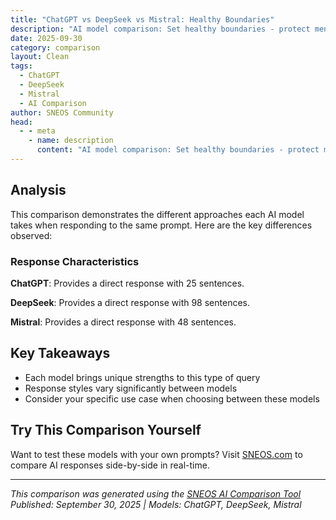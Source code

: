 ```yaml
---
title: "ChatGPT vs DeepSeek vs Mistral: Healthy Boundaries"
description: "AI model comparison: Set healthy boundaries - protect mental health in relationships..."
date: 2025-09-30
category: comparison
layout: Clean
tags:
  - ChatGPT
  - DeepSeek
  - Mistral
  - AI Comparison
author: SNEOS Community
head:
  - - meta
    - name: description
      content: "AI model comparison: Set healthy boundaries - protect mental health in relationships..."
---
```


<ChatComparison
  title="ChatGPT vs DeepSeek vs Mistral: Healthy Boundaries"
  prompt="Set healthy boundaries - protect mental health in relationships"
  :responses='{
    "ChatGPT": "Setting healthy boundaries is essential for protecting your mental health in relationships. Here are some practical steps to help you establish and maintain those boundaries:\n\n1. **Understand Your Needs and Limits**  \n   Reflect on what you are comfortable with emotionally, physically, and mentally. Knowing your limits helps you communicate clearly what is acceptable and what is not.\n\n2. **Communicate Clearly and Assertively**  \n   Express your boundaries honestly and respectfully. Use \u201CI\u201D statements, such as \u201CI feel overwhelmed when\u2026\u201D to focus on your feelings rather than blaming others.\n\n3. **Be Consistent**  \n   Consistency reinforces your boundaries. If you let small infractions slide, it can send mixed signals about what is acceptable.\n\n4. **Learn to Say No**  \n   Saying no is a key part of maintaining boundaries. You don\u2019t have to give lengthy explanations; a simple \u201CI\u2019m unable to do that\u201D is sufficient.\n\n5. **Recognize and Respect Others\u2019 Boundaries**  \n   Healthy relationships involve mutual respect. Pay attention to others\u2019 boundaries and show respect for them.\n\n6. **Take Time for Self-Care**  \n   Prioritize activities that nurture your mental health. Taking time for yourself helps you recharge and remain resilient.\n\n7. **Seek Support When Needed**  \n   If you find setting or maintaining boundaries challenging, consider talking to a trusted friend, counselor, or therapist for guidance.\n\n8. **Be Prepared for Resistance**  \n   Setting boundaries may cause discomfort or pushback from others initially. Stay firm and remind yourself that protecting your mental health is important.\n\nRemember, healthy boundaries create a foundation for respect and understanding, fostering stronger, more supportive relationships.",
    "DeepSeek": "Of course. Setting healthy boundaries is not about building walls or being selfish; it\u0027s about defining the line where you end and another person begins. It\u0027s a profound act of self-respect and a crucial skill for protecting your mental health in any relationship\u2014romantic, familial, or platonic.\n\nHere is a comprehensive guide to understanding, establishing, and maintaining healthy boundaries.\n\n### 1. Understand What Boundaries Are (And Are Not)\n\n**Boundaries ARE:**\n*   **Self-Preservation:** They protect your time, energy, emotions, and values.\n*   **Clear Communication:** They let others know what is and isn\u0027t acceptable to you.\n*   **A Two-Way Street:** They involve both expressing your limits and respecting the limits of others.\n*   **Flexible:** They can be adjusted as relationships and circumstances change.\n\n**Boundaries ARE NOT:**\n*   **Ultimatums or Punishment:** They are not tools to control others.\n*   **Selfish:** Caring for your well-being allows you to be a better, more present partner, friend, or family member.\n*   **Rigid Walls:** They are gates, not fortresses, allowing good things in and keeping harmful things out.\n\n---\n\n### 2. Identify Where You Need Boundaries (Common Areas)\n\nReflect on where you feel drained, resentful, or taken for granted.\n\n*   **Physical:** Your personal space, privacy, and touch. (e.g., \u0022I need some quiet time alone when I get home from work.\u0022)\n*   **Emotional:** Your feelings and emotional energy. (e.g., \u0022I am not comfortable being your only source of emotional support for this issue. I think a therapist could help more.\u0022)\n*   **Time:** How you spend your time and avoid over-committing. (e.g., \u0022I can\u0027t take on that extra project this weekend, I need to rest.\u0022)\n*   **Material/Financial:** Your possessions and money. (e.g., \u0022I\u0027m not able to lend money, but I can help you look for resources.\u0022)\n*   **Mental/Intellectual:** Your thoughts, beliefs, and opinions. (e.g., \u0022We can agree to disagree on this topic. I don\u0027t want to debate it further.\u0022)\n*   **Digital:** Your online presence and availability. (e.g., \u0022I don\u0027t answer work emails after 7 PM or on weekends.\u0022)\n\n---\n\n### 3. How to Set a Boundary: A Step-by-Step Framework\n\n**Step 1: Self-Reflection**\nIdentify the specific behavior that is causing you stress. How does it make you feel? What would you prefer to happen instead? Get clear on your \u0022why.\u0022\n\n**Step 2: Choose the Right Time \u0026 Place**\nHave the conversation when you are both calm and not in the middle of a conflict. A private, neutral setting is best.\n\n**Step 3: Use \u0022I\u0022 Statements**\nThis is the most critical skill. \u0022I\u0022 statements express your feelings without blaming the other person, which reduces defensiveness.\n\n*   **Formula:** \u0022I feel **[emotion]** when you **[specific behavior]**. I need **[clear request]**.\u0022\n*   **Example:** Instead of: \u0022You\u0027re always late! You\u0027re so disrespectful!\u0022\n    *   Try: **\u0022I feel anxious and undervalued when we make plans for a specific time and you are consistently 30 minutes late. I need you to be on time, or to text me if you\u0027re running late.\u0022**\n\n**Step 4: Be Clear, Calm, and Concise**\nYou don\u0027t need to over-explain or justify your humanity. State your boundary simply and firmly.\n\n**Step 5: Prepare for Their Response**\nThe other person might be surprised, hurt, or defensive. Stay calm. You can validate their feelings (\u0022I understand this might be surprising to you\u0022) without abandoning your boundary.\n\n**Step 6: Set a Consequence (If Necessary)**\nFor boundaries that are repeatedly violated, you need to state what you will do to protect yourself.\n\n*   **Example:** \u0022If you continue to speak to me disrespectfully, I will end the conversation and leave the room.\u0022\n    *   **Crucially, you MUST be prepared to follow through.** A boundary without a consequence is just a suggestion.\n\n---\n\n### 4. Maintaining Boundaries \u0026 Handling Pushback\n\nThis is often the hardest part.\n\n*   **Consistency is Key:** You will likely have to reinforce the boundary more than once. People are used to the old dynamic.\n*   **Don\u0027t Apologize for Your Needs:** You have a right to them. \u0022I\u0027m sorry, but I need...\u0022 can weaken your message. Try \u0022Thank you for understanding, I need...\u0022\n*   **Recognize Guilt:** Feeling guilty after setting a boundary is normal, especially if you\u0027re not used to it. Acknowledge the guilt, but don\u0027t let it steer your decisions. Remind yourself that you are acting in your own best interest.\n*   **Deal with Common Reactions:**\n    *   **Anger/Defensiveness:** Stay calm. Reiterate your boundary. \u0022I\u0027m not attacking you. I\u0027m telling you what I need to be healthy in this relationship.\u0022\n    *   **Guilt-Tripping:** \u0022I guess I\u0027m just a terrible friend then.\u0022 Don\u0027t take the bait. \u0022That\u0027s not what I\u0027m saying. I value our friendship, which is why I\u0027m being honest about my needs.\u0022\n    *   **Testing/Ignoring:** This is where you must follow through with the consequence you stated.\n\n---\n\n### 5. The Payoff: What Healthy Boundaries Feel Like\n\nWhen you successfully set and maintain boundaries, you will experience:\n\n*   **Reduced Resentment:** You no longer silently stew about things you\u0027re unhappy with.\n*   **Increased Self-Esteem:** You prove to yourself that your needs matter.\n*   **Deeper, More Authentic Connections:** Relationships are built on mutual respect, not obligation or fear.\n*   **Less Anxiety and Burnout:** You protect your energy, preventing emotional exhaustion.\n*   **A Stronger Sense of Self:** You know who you are and what you stand for.\n\n### Final Thought\n\n**Setting boundaries is a skill, not a single event.** You will get better with practice. Start small, be kind to yourself in the process, and remember: protecting your peace is not a negotiation. It is a fundamental requirement for a healthy, happy life and for building relationships that truly nourish you.",
    "Mistral": "Setting healthy boundaries is crucial for protecting your mental health in relationships. Here are some steps to help you establish and maintain healthy boundaries:\n\n1. **Self-Awareness**: Understand your feelings, values, and limits. Knowing what makes you comfortable or uncomfortable is the first step in setting boundaries.\n\n2. **Communicate Clearly**:\n   - **Be Specific**: Clearly communicate what you need, want, or don\u0027t want. Vague hints don\u0027t work.\n   - **Use \u0022I\u0022 Statements**: For example, say \u0022I feel overwhelmed when...\u0022 instead of \u0022You always overwhelm me...\u0022.\n   - **Be Assertive**: Be direct and firm, but also kind and respectful.\n\n3. **Set Emotional Boundaries**:\n   - **Protect Your Feelings**: It\u0027s okay to tell someone that you don\u0027t want to discuss a certain topic because it makes you uncomfortable.\n   - **Avoid Emotional Labor**: Don\u0027t feel obligated to take on someone else\u0027s emotional burden at the expense of your own mental health.\n\n4. **Set Physical Boundaries**:\n   - **Respect Your Comfort Zone**: Don\u0027t feel pressured to engage in physical contact that makes you uncomfortable.\n   - **Communicate Your Needs**: Let others know what you need to feel safe and comfortable.\n\n5. **Set Time Boundaries**:\n   - **Value Your Time**: It\u0027s okay to say no to plans or to leave an event early if you need to recharge.\n   - **Avoid Overcommitting**: Don\u0027t feel obligated to say yes to every request for your time.\n\n6. **Practice Saying No**: It\u0027s important to know that it\u0027s okay to say no. You don\u0027t always have to provide a reason.\n\n7. **Respect Others\u0027 Boundaries**: Healthy relationships are reciprocal. If you expect others to respect your boundaries, you should do the same for them.\n\n8. **Seek Support**: If you\u0027re struggling to set boundaries, consider seeking help from a therapist. They can provide strategies and tools tailored to your specific situation.\n\n9. **Distance Yourself If Necessary**: If someone repeatedly disrespects your boundaries, it might be necessary to create some distance in the relationship for your mental well-being.\n\n10. **Practice Self-Care**: Ensure you\u0027re taking care of your own physical, emotional, and mental needs.\n\n11. **Be Consistent**: Boundaries are not a one-time thing. You need to consistently communicate and uphold them.\n\n12. **Be Prepared for Resistance**: Some people may not react well to your boundaries. Stand firm and remember that your boundaries are for your well-being.\n\nHere are some examples of healthy boundaries:\n- \u0022I need a day to myself this weekend to recharge.\u0022\n- \u0022I\u0027m not comfortable discussing that topic.\u0022\n- \u0022I can\u0027t lend you money right now.\u0022\n- \u0022I need you to call before you come over.\u0022\n- \u0022I can\u0027t make it to that event, I have other plans.\u0022"
  }'
  published-date="22:46"
/>

## Analysis

This comparison demonstrates the different approaches each AI model takes when responding to the same prompt. Here are the key differences observed:

### Response Characteristics

**ChatGPT**: Provides a direct response with 25 sentences. 

**DeepSeek**: Provides a direct response with 98 sentences. 

**Mistral**: Provides a direct response with 48 sentences. 

## Key Takeaways

- Each model brings unique strengths to this type of query
- Response styles vary significantly between models
- Consider your specific use case when choosing between these models

## Try This Comparison Yourself

Want to test these models with your own prompts? Visit [SNEOS.com](https://sneos.com) to compare AI responses side-by-side in real-time.

---

*This comparison was generated using the [SNEOS AI Comparison Tool](https://sneos.com)*
*Published: September 30, 2025 | Models: ChatGPT, DeepSeek, Mistral*
